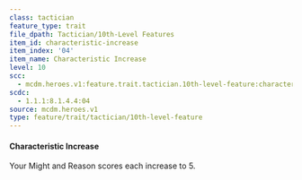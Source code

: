 ```yaml
---
class: tactician
feature_type: trait
file_dpath: Tactician/10th-Level Features
item_id: characteristic-increase
item_index: '04'
item_name: Characteristic Increase
level: 10
scc:
  - mcdm.heroes.v1:feature.trait.tactician.10th-level-feature:characteristic-increase
scdc:
  - 1.1.1:8.1.4.4:04
source: mcdm.heroes.v1
type: feature/trait/tactician/10th-level-feature
---
```


#### Characteristic Increase

Your Might and Reason scores each increase to 5.
